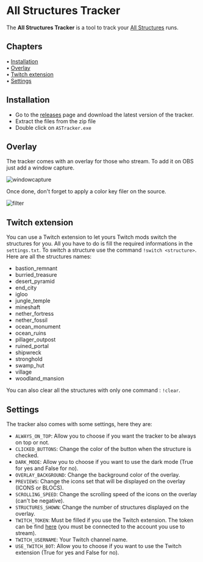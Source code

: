 # All Structures Tracker

The **All Structures Tracker** is a tool to track your [All Structures](https://speedrun.com/mc_juice#All_Structures) runs.

## Chapters

<p>
  • <a href="#installation">Installation</a></br>
  • <a href="#overlay">Overlay</a></br>
  • <a href="#twitch-extension">Twitch extension</a></br>
  • <a href="#settings">Settings</a></br>
</p>

## Installation

- Go to the [releases](https://github.com/Arthurprnt/AllStructuresTracker/releases) page and download the latest version of the tracker.
- Extract the files from the zip file
- Double click on `ASTracker.exe`

## Overlay

The tracker comes with an overlay for those who stream. To add it on OBS just add a window capture.

![windowcapture](https://user-images.githubusercontent.com/93857989/206451574-1116e001-5574-4e70-8c7d-c9e0801b0f4d.png)

Once done, don't forget to apply a color key filer on the source.

![filter](https://user-images.githubusercontent.com/93857989/206451940-3525e4a3-1b25-41fd-8a55-bb9c0e7f8e66.png)

## Twitch extension

You can use a Twitch extension to let yours Twitch mods switch the structures for you. All you have to do is fill the required informations in the `settings.txt`. To switch a structure use the command `!switch <structure>`. Here are all the structures names:
- bastion_remnant
- burried_treasure
- desert_pyramid
- end_city
- igloo
- jungle_temple
- mineshaft
- nether_fortress
- nether_fossil
- ocean_monument
- ocean_ruins
- pillager_outpost
- ruined_portal
- shipwreck
- stronghold
- swamp_hut
- village
- woodland_mansion

You can also clear all the structures with only one command : `!clear`.

## Settings

The tracker also comes with some settings, here they are:

- `ALWAYS_ON_TOP`: Allow you to choose if you want the tracker to be always on top or not.
- `CLICKED_BUTTONS`: Change the color of the button when the structure is checked.
- `DARK_MODE`: Allow you to choose if you want to use the dark mode (True for yes and False for no).
- `OVERLAY_BACKGROUND`: Change the background color of the overlay.
- `PREVIEWS`: Change the icons set that will be displayed on the overlay (ICONS or BLOCS).
- `SCROLLING_SPEED`: Change the scrolling speed of the icons on the overlay (can't be negative).
- `STRUCTURES_SHOWN`: Change the number of structures displayed on the overlay.
- `TWITCH_TOKEN`: Must be filled if you use the Twitch extension. The token can be find [here](https://twitchapps.com/tmi/) (you must be connected to the account you use to stream).
- `TWITCH_USERNAME`: Your Twitch channel name.
- `USE_TWITCH_BOT`: Allow you to choose if you want to use the Twitch extension (True for yes and False for no).
